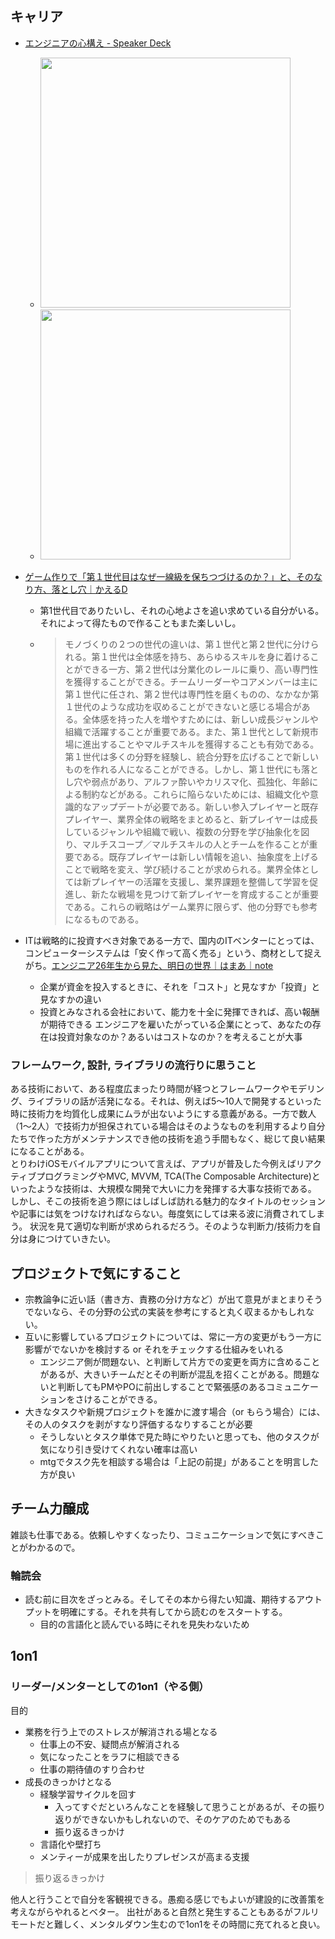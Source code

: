 ## キャリア

* [エンジニアの心構え - Speaker Deck](https://speakerdeck.com/recruitengineers/engineer_2023?slide=58)
  * <img src="https://github.com/yyokii/MyDoc/assets/20992687/d6b6c6bb-a3f8-42df-9aa0-e6b0ed480817" width="400">
  * <img src="https://github.com/yyokii/MyDoc/assets/20992687/32486d01-6e8e-4f92-b869-073ffd8cb68b" width="400">
* [ゲーム作りで「第１世代目はなぜ一線級を保ちつづけるのか？」と、そのなり方、落とし穴｜かえるD](https://note.com/kaerusanu/n/n6a5de71356e8)

  * 第1世代目でありたいし、それの心地よさを追い求めている自分がいる。それによって得たもので作ることもまた楽しいし。
  * > モノづくりの２つの世代の違いは、第１世代と第２世代に分けられる。第１世代は全体感を持ち、あらゆるスキルを身に着けることができる一方、第２世代は分業化のレールに乗り、高い専門性を獲得することができる。チームリーダーやコアメンバーは主に第１世代に任され、第２世代は専門性を磨くものの、なかなか第１世代のような成功を収めることができないと感じる場合がある。全体感を持った人を増やすためには、新しい成長ジャンルや組織で活躍することが重要である。また、第１世代として新規市場に進出することやマルチスキルを獲得することも有効である。第１世代は多くの分野を経験し、統合分野を広げることで新しいものを作れる人になることができる。しかし、第１世代にも落とし穴や弱点があり、アルファ酔いやカリスマ化、孤独化、年齢による制約などがある。これらに陥らないためには、組織文化や意識的なアップデートが必要である。新しい参入プレイヤーと既存プレイヤー、業界全体の戦略をまとめると、新プレイヤーは成長しているジャンルや組織で戦い、複数の分野を学び抽象化を図り、マルチスコープ／マルチスキルの人とチームを作ることが重要である。既存プレイヤーは新しい情報を追い、抽象度を上げることで戦略を変え、学び続けることが求められる。業界全体としては新プレイヤーの活躍を支援し、業界課題を整備して学習を促進し、新たな戦場を見つけて新プレイヤーを育成することが重要である。これらの戦略はゲーム業界に限らず、他の分野でも参考になるものである。

* ITは戦略的に投資すべき対象である一方で、国内のITベンターにとっては、コンピューターシステムは「安く作って高く売る」という、商材として捉えがち。[エンジニア26年生から見た、明日の世界｜はまあ｜note](https://note.com/motekawa/n/ne3f74b333241)
  * 企業が資金を投入するときに、それを「コスト」と見なすか「投資」と見なすかの違い
  * 投資とみなされる会社において、能力を十全に発揮できれば、高い報酬が期待できる
    エンジニアを雇いたがっている企業にとって、あなたの存在は投資対象なのか？あるいはコストなのか？を考えることが大事

### フレームワーク, 設計, ライブラリの流行りに思うこと  

ある技術において、ある程度広まったり時間が経つとフレームワークやモデリング、ライブラリの話が活発になる。それは、例えば5〜10人で開発するといった時に技術力を均質化し成果にムラが出ないようにする意義がある。一方で数人（1〜2人）で技術力が担保されている場合はそのようなものを利用するより自分たちで作った方がメンテナンスでき他の技術を追う手間もなく、総じて良い結果になることがある。  
とりわけiOSモバイルアプリについて言えば、アプリが普及した今例えばリアクティブプログラミングやMVC, MVVM, TCA(The Composable Architecture)といったような技術は、大規模な開発で大いに力を発揮する大事な技術である。  
しかし、そこの技術を追う際にはしばしば訪れる魅力的なタイトルのセッションや記事には気をつけなければならない。毎度気にしては来る波に消費されてしまう。
状況を見て適切な判断が求められるだろう。そのような判断力/技術力を自分は身につけていきたい。

## プロジェクトで気にすること

* 宗教論争に近い話（書き方、責務の分け方など）が出て意見がまとまりそうでないなら、その分野の公式の実装を参考にすると丸く収まるかもしれない。
* 互いに影響しているプロジェクトについては、常に一方の変更がもう一方に影響がでないかを検討する or それをチェックする仕組みをいれる
  * エンジニア側が問題ない、と判断して片方での変更を両方に含めることがあるが、大きいチームだとその判断が混乱を招くことがある。問題ないと判断してもPMやPOに前出しすることで緊張感のあるコミュニケーションをさけることができる。
* 大きなタスクや新規プロジェクトを誰かに渡す場合（or もらう場合）には、その人のタスクを剥がすなり評価するなりすることが必要
  * そうしないとタスク単体で見た時にやりたいと思っても、他のタスクが気になり引き受けてくれない確率は高い
  * mtgでタスク先を相談する場合は「上記の前提」があることを明言した方が良い

## チーム力醸成

雑談も仕事である。依頼しやすくなったり、コミュニケーションで気にすべきことがわかるので。

### 輪読会

* 読む前に目次をざっとみる。そしてその本から得たい知識、期待するアウトプットを明確にする。それを共有してから読むのをスタートする。
  * 目的の言語化と読んでいる時にそれを見失わないため

## 1on1

### リーダー/メンターとしての1on1（やる側）

目的

* 業務を行う上でのストレスが解消される場となる
  * 仕事上の不安、疑問点が解消される
  * 気になったことをラフに相談できる
  * 仕事の期待値のすり合わせ
* 成長のきっかけとなる
  * 経験学習サイクルを回す
    * 入ってすぐだといろんなことを経験して思うことがあるが、その振り返りができないかもしれないので、そのケアのためでもある
    * 振り返るきっかけ
  * 言語化や壁打ち
  * メンティーが成果を出したりプレゼンスが高まる支援

> 振り返るきっかけ

他人と行うことで自分を客観視できる。愚痴る感じでもよいが建設的に改善策を考えながらやれるとベター。
出社があると自然と発生することもあるがフルリモートだと難しく、メンタルダウン生むので1on1をその時間に充てれると良い。

